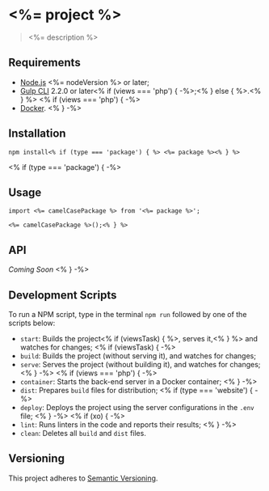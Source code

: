 # <%= project %>

> <%= description %>



## Requirements

- [Node.js](https://nodejs.org/en/) <%= nodeVersion %> or later;
- [Gulp CLI](https://gulpjs.com) 2.2.0 or later<% if (views === 'php') { -%>;<% } else { %>.<% } %>
<% if (views === 'php') { -%>
- [Docker](https://www.docker.com).
<% } -%>



## Installation

``` shell
npm install<% if (type === 'package') { %> <%= package %><% } %>
```
<% if (type === 'package') { -%>



## Usage

```<% if (scripts) { %> js
import <%= camelCasePackage %> from '<%= package %>';

<%= camelCasePackage %>();<% } %>
```



## API

*Coming Soon*
<% } -%>



## Development Scripts

To run a NPM script, type in the terminal `npm run` followed by one of the scripts below:

- `start`: Builds the project<% if (viewsTask) { %>, serves it,<% } %> and watches for changes;
<% if (viewsTask) { -%>
- `build`: Builds the project (without serving it), and watches for changes;
- `serve`: Serves the project (without building it), and watches for changes;
<% } -%>
<% if (views === 'php') { -%>
- `container`: Starts the back-end server in a Docker container;
<% } -%>
- `dist`: Prepares `build` files for distribution;
<% if (type === 'website') { -%>
- `deploy`: Deploys the project using the server configurations in the `.env` file;
<% } -%>
<% if (xo) { -%>
- `lint`: Runs linters in the code and reports their results;
<% } -%>
- `clean`: Deletes all `build` and `dist` files.



## Versioning

This project adheres to [Semantic Versioning](https://semver.org).
